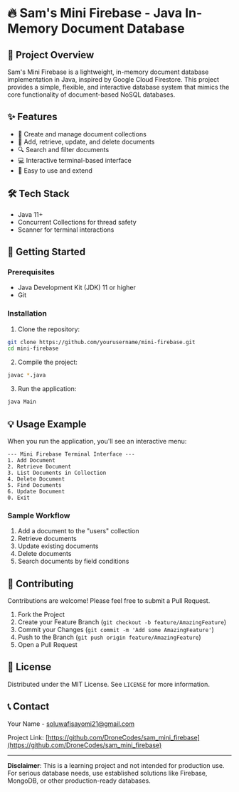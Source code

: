 # 🔥 Sam's Mini Firebase - Java In-Memory Document Database

## 📘 Project Overview

Sam's Mini Firebase is a lightweight, in-memory document database implementation in Java, inspired by Google Cloud Firestore. This project provides a simple, flexible, and interactive database system that mimics the core functionality of document-based NoSQL databases.

## ✨ Features

- 📂 Create and manage document collections
- 📝 Add, retrieve, update, and delete documents
- 🔍 Search and filter documents
- 💻 Interactive terminal-based interface
- 🚀 Easy to use and extend

## 🛠 Tech Stack

- Java 11+
- Concurrent Collections for thread safety
- Scanner for terminal interactions

## 🚀 Getting Started

### Prerequisites

- Java Development Kit (JDK) 11 or higher
- Git

### Installation

1. Clone the repository:
```bash
git clone https://github.com/yourusername/mini-firebase.git
cd mini-firebase
```

2. Compile the project:
```bash
javac *.java
```

3. Run the application:
```bash
java Main
```

## 💡 Usage Example

When you run the application, you'll see an interactive menu:

```
--- Mini Firebase Terminal Interface ---
1. Add Document
2. Retrieve Document
3. List Documents in Collection
4. Delete Document
5. Find Documents
6. Update Document
0. Exit
```

### Sample Workflow

1. Add a document to the "users" collection
2. Retrieve documents
3. Update existing documents
4. Delete documents
5. Search documents by field conditions

## 🤝 Contributing

Contributions are welcome! Please feel free to submit a Pull Request.

1. Fork the Project
2. Create your Feature Branch (`git checkout -b feature/AmazingFeature`)
3. Commit your Changes (`git commit -m 'Add some AmazingFeature'`)
4. Push to the Branch (`git push origin feature/AmazingFeature`)
5. Open a Pull Request

## 📜 License

Distributed under the MIT License. See `LICENSE` for more information.

## 📞 Contact

Your Name - soluwafisayomi21@gmail.com

Project Link: [https://github.com/DroneCodes/sam_mini_firebase](https://github.com/DroneCodes/sam_mini_firebase)

---

**Disclaimer**: This is a learning project and not intended for production use. For serious database needs, use established solutions like Firebase, MongoDB, or other production-ready databases.